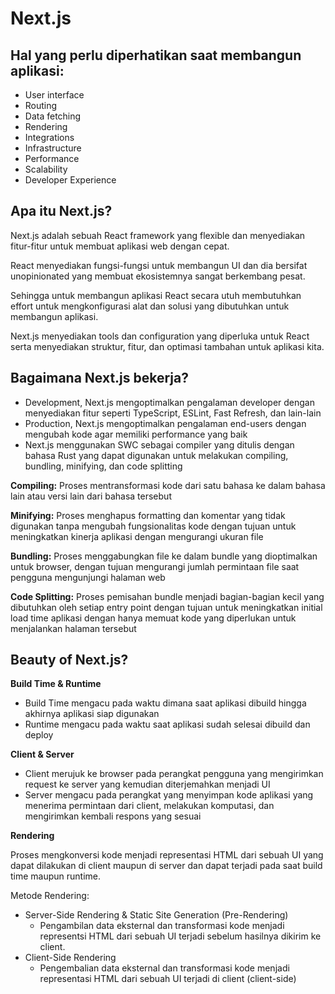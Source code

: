 # Next.js

## Hal yang perlu diperhatikan saat membangun aplikasi:

- User interface
- Routing
- Data fetching
- Rendering
- Integrations
- Infrastructure
- Performance
- Scalability
- Developer Experience

## Apa itu Next.js?

Next.js adalah sebuah React framework yang flexible dan menyediakan fitur-fitur untuk membuat aplikasi web dengan cepat.

React menyediakan fungsi-fungsi untuk membangun UI dan dia bersifat unopinionated yang membuat ekosistemnya sangat berkembang pesat.

Sehingga untuk membangun aplikasi React secara utuh membutuhkan effort untuk mengkonfigurasi alat dan solusi yang dibutuhkan untuk membangun aplikasi.

Next.js menyediakan tools dan configuration yang diperluka untuk React serta menyediakan struktur, fitur, dan optimasi tambahan untuk aplikasi kita.

## Bagaimana Next.js bekerja?

- Development, Next.js mengoptimalkan pengalaman developer dengan menyediakan fitur seperti TypeScript, ESLint, Fast Refresh, dan lain-lain
- Production, Next.js mengoptimalkan pengalaman end-users dengan mengubah kode agar memiliki performance yang baik
- Next.js menggunakan SWC sebagai compiler yang ditulis dengan bahasa Rust yang dapat digunakan untuk melakukan compiling, bundling, minifying, dan code splitting

**Compiling:** Proses mentransformasi kode dari satu bahasa ke dalam bahasa lain atau versi lain dari bahasa tersebut

**Minifying:** Proses menghapus formatting dan komentar yang tidak digunakan tanpa mengubah fungsionalitas kode dengan tujuan untuk meningkatkan kinerja aplikasi dengan mengurangi ukuran file

**Bundling:** Proses menggabungkan file ke dalam bundle yang dioptimalkan untuk browser, dengan tujuan mengurangi jumlah permintaan file saat pengguna mengunjungi halaman web

**Code Splitting:** Proses pemisahan bundle menjadi bagian-bagian kecil yang dibutuhkan oleh setiap entry point dengan tujuan untuk meningkatkan initial load time aplikasi dengan hanya memuat kode yang diperlukan untuk menjalankan halaman tersebut

## Beauty of Next.js?

**Build Time & Runtime**

- Build Time mengacu pada waktu dimana saat aplikasi dibuild hingga akhirnya aplikasi siap digunakan
- Runtime mengacu pada waktu saat aplikasi sudah selesai dibuild dan deploy

**Client & Server**

- Client merujuk ke browser pada perangkat pengguna yang mengirimkan request ke server yang kemudian diterjemahkan menjadi UI
- Server mengacu pada perangkat yang menyimpan kode aplikasi yang menerima permintaan dari client, melakukan komputasi, dan mengirimkan kembali respons yang sesuai

**Rendering**

Proses mengkonversi kode menjadi representasi HTML dari sebuah UI yang dapat dilakukan di client maupun di server dan dapat terjadi pada saat build time maupun runtime.

Metode Rendering:

- Server-Side Rendering & Static Site Generation (Pre-Rendering)
  - Pengambilan data eksternal dan transformasi kode menjadi representsi HTML dari sebuah UI terjadi sebelum hasilnya dikirim ke client.
- Client-Side Rendering
  - Pengembalian data eksternal dan transformasi kode menjadi representasi HTML dari sebuah UI terjadi di client (client-side)
